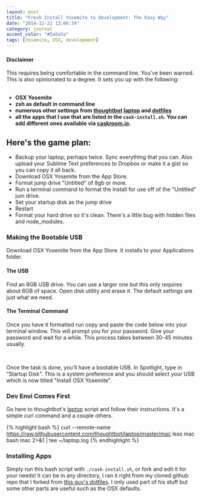 ```yaml
---
layout: post
title: "Fresh Install Yosemite to Development: The Easy Way"
date: "2014-12-21 13:06:34"
category: journal
accent_color: "#5a5a5a"
tags: [Yosemite, OSX, development]
---
```


#### Disclaimer 
This requires being comfortable in the command line. You've been warned. This is also opinionated to a degree. It sets you up with the following:
<br><br>

* **OSX Yosemite**
* **zsh as default in command line**
* **numerous other settings from [thoughtbot](http://thoughtbot.com) [laptop](https://github.com/thoughtbot/laptop) and [dotfiles](https://github.com/thoughtbot/dotfiles)**
* **all the apps that I use that are listed in the `cask-install.sh`. You can add different ones available via [caskroom.io](http://caskroom.io).**

## Here's the game plan:

* Backup your laptop, perhaps twice. Sync everything that you can. Also upload your Sublime Text preferences to Dropbox or make it a gist so you can copy it all back.
* Download OSX Yosemite from the App Store.
* Format jump drive "Untitled" of 8gb or more.
* Run a terminal command to format the install for use off of the "Untitled" jum drive.
* Set your startup disk as the jump drive
* Restart
* Format your hard drive so it's clean. There's a little bug with hidden files and node_modules.

### Making the Bootable USB
Download OSX Yosemite from the App Store. It installs to your Applications folder.

#### The USB
Find an 8GB USB drive. You can use a larger one but this only requires about 6GB of space. Open disk utility and erase it. The default settings are just what we need. 

#### The Terminal Command
Once you have it formatted run copy and paste the code below into your terminal window. This will prompt you for your password. Give your password and wait for a while. This process takes between 30-45 minutes usually.

<br>
<script src="https://gist.github.com/filmgirl/eac030290e688e802abb.js"></script>

Once the task is done, you'll have a bootable USB. In Spotlight, type in "Startup Disk". This is a system preference and you should select your USB which is now titled "Install OSX Yosemite".

### Dev Envi Comes First

Go here to thoughtbot's [laptop](https://github.com/thoughtbot/laptop) script and follow their instructions. It's a simple curl command and a couple others.

{% highlight bash %}
curl --remote-name https://raw.githubusercontent.com/thoughtbot/laptop/master/mac
less mac
bash mac 2>&1 | tee ~/laptop.log
{% endhighlight %}

### Installing Apps
Simply run this bash script with `./cask-install.sh`, or fork and edit it for your needs! It can be in any directory, I ran it right from my cloned github repo that I forked from [this guy's dotfiles](https://github.com/sandnuggah/dotfiles). I only used part of his stuff but some other parts are useful such as the OSX defaults.

<br>
<script src="https://gist.github.com/ColeTownsend/aae9a778c08a68e6c3e7.js"></script>

